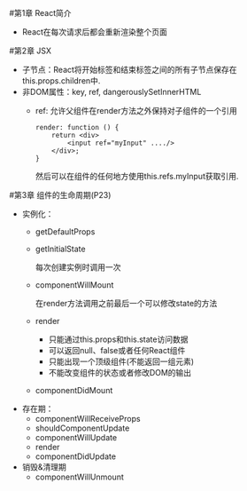 #第1章 React简介

- React在每次请求后都会重新渲染整个页面

#第2章 JSX
    
- 子节点：React将开始标签和结束标签之间的所有子节点保存在this.props.children中.
- 非DOM属性：key, ref, dangerouslySetInnerHTML
	- ref: 允许父组件在render方法之外保持对子组件的一个引用
		```
		render: function () {
			return <div>
				<input ref="myInput" ..../>
			</div>;
		}
		```
		
		然后可以在组件的任何地方使用this.refs.myInput获取引用.

#第3章 组件的生命周期(P23)
	
- 实例化：
	- getDefaultProps
	- getInitialState
	
		每次创建实例时调用一次
	- componentWillMount
		
		在render方法调用之前最后一个可以修改state的方法
	- render
		- 只能通过this.props和this.state访问数据
		- 可以返回null、false或者任何React组件
		- 只能出现一个顶级组件(不能返回一组元素)
		- 不能改变组件的状态或者修改DOM的输出
	- componentDidMount
- 存在期：
	- componentWillReceiveProps
	- shouldComponentUpdate
	- componentWillUpdate
	- render
	- componentDidUpdate
- 销毁&清理期
	- componentWillUnmount